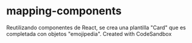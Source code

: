 # mapping-components
Reutilizando componentes de React, se crea una plantilla "Card" que es completada con objetos "emojipedia".
Created with CodeSandbox
